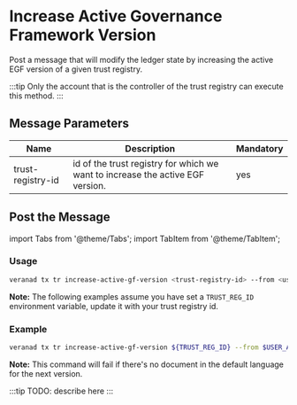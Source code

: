 # Increase Active Governance Framework Version

Post a message that will modify the ledger state by increasing the active EGF version of a given trust registry.

:::tip
Only the account that is the controller of the trust registry can execute this method.
:::

## Message Parameters

|Name               |Description                            |Mandatory|
|-------------------|---------------------------------------|--------|
| trust-registry-id    |  id of the trust registry for which we want to increase the active EGF version.  | yes |

## Post the Message

import Tabs from '@theme/Tabs';
import TabItem from '@theme/TabItem';

<Tabs>
  <TabItem value="cli" label="CLI" default>

### Usage

```bash
veranad tx tr increase-active-gf-version <trust-registry-id> --from <user> --chain-id <chain-id> --keyring-backend test --fees <amount>
```

**Note:** The following examples assume you have set a `TRUST_REG_ID` environment variable, update it with your trust registry id.

### Example

```bash
veranad tx tr increase-active-gf-version ${TRUST_REG_ID} --from $USER_ACC --chain-id ${CHAIN_ID} --keyring-backend test --fees 600000uvna --node $NODE_RPC
```

**Note:** This command will fail if there's no document in the default language for the next version.

  </TabItem>
  
  <TabItem value="frontend" label="Frontend">
    :::tip
    TODO: describe here
    :::
  </TabItem>
</Tabs>
